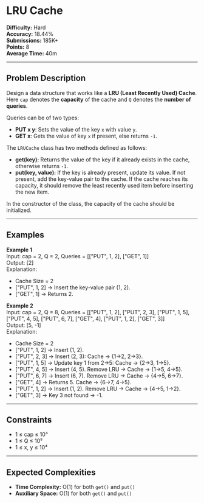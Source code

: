 # LRU Cache

**Difficulty:** Hard  
**Accuracy:** 18.44%  
**Submissions:** 185K+  
**Points:** 8  
**Average Time:** 40m  

---

## Problem Description
Design a data structure that works like a **LRU (Least Recently Used) Cache**.  
Here `cap` denotes the **capacity** of the cache and `Q` denotes the **number of queries**.  

Queries can be of two types:  
- **PUT x y**: Sets the value of the key `x` with value `y`.  
- **GET x**: Gets the value of key `x` if present, else returns `-1`.  

The `LRUCache` class has two methods defined as follows:  
- **get(key):** Returns the value of the key if it already exists in the cache, otherwise returns `-1`.  
- **put(key, value):** If the key is already present, update its value. If not present, add the key-value pair to the cache. If the cache reaches its capacity, it should remove the least recently used item before inserting the new item.  

In the constructor of the class, the capacity of the cache should be initialized.  

---

## Examples

**Example 1**  
Input: cap = 2, Q = 2, Queries = [["PUT", 1, 2], ["GET", 1]]  
Output: [2]  
Explanation:  
- Cache Size = 2  
- ["PUT", 1, 2] → Insert the key-value pair (1, 2).  
- ["GET", 1] → Returns 2.  

**Example 2**  
Input: cap = 2, Q = 8, Queries = [["PUT", 1, 2], ["PUT", 2, 3], ["PUT", 1, 5], ["PUT", 4, 5], ["PUT", 6, 7], ["GET", 4], ["PUT", 1, 2], ["GET", 3]]  
Output: [5, -1]  
Explanation:  
- Cache Size = 2  
- ["PUT", 1, 2] → Insert (1, 2).  
- ["PUT", 2, 3] → Insert (2, 3): Cache → {1→2, 2→3}.  
- ["PUT", 1, 5] → Update key 1 from 2→5: Cache → {2→3, 1→5}.  
- ["PUT", 4, 5] → Insert (4, 5). Remove LRU → Cache → {1→5, 4→5}.  
- ["PUT", 6, 7] → Insert (6, 7). Remove LRU → Cache → {4→5, 6→7}.  
- ["GET", 4] → Returns 5. Cache → {6→7, 4→5}.  
- ["PUT", 1, 2] → Insert (1, 2). Remove LRU → Cache → {4→5, 1→2}.  
- ["GET", 3] → Key 3 not found → -1.  

---

## Constraints
- 1 ≤ cap ≤ 10³  
- 1 ≤ Q ≤ 10⁵  
- 1 ≤ x, y ≤ 10⁴  

---

## Expected Complexities
- **Time Complexity:** O(1) for both `get()` and `put()`  
- **Auxiliary Space:** O(1) for both `get()` and `put()`  
